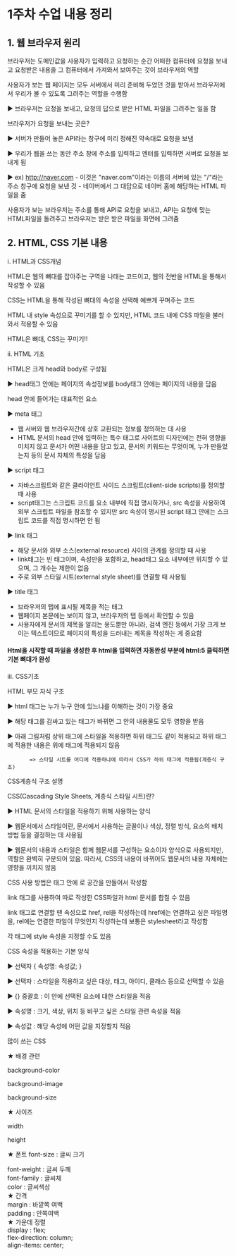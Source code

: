 #  1주차 수업 내용 정리
## 1. 웹 브라우저 원리
브라우저는 도메인값을 사용자가 입력하고 요청하는 순간 어떠한 컴퓨터에 요청을 보내고 요청받은 내용을 그 컴퓨터에서 가져와서 보여주는 것이 브라우저의 역할

사용자가 보는 웹 페이지는 모두 서버에서 미리 준비해 두었던 것을 받아서 브라우저에서 우리가 볼 수 있도록 그려주는 역할을 수행함

▶ 브라우저는 요청을 보내고, 요청의 답으로 받은 HTML 파일을 그려주는 일을 함

브라우저가 요청을 보내는 곳은?

▶ 서버가 만들어 놓은 API라는 창구에 미리 정해진 약속대로 요청을 보냄

▶ 우리가 웹을 쓰는 동안 주소 창에 주소를 입력하고 엔터를 입력하면 서버로 요청을 보내게 됨

▶ ex) http://naver.com
           - 이것은 "naver.com"이라는 이름의 서버에 있는 "/"라는 주소 창구에 요청을 보낸 것
           - 네이버에서 그 대답으로 네이버 홈에 해당하는 HTML 파일을 줌

사용자가 보는 브라우저는 주소를 통해 API로 요청을 보내고, API는 요청에 맞는 HTML파일을 돌려주고 브라우저는 받은 받은 파일을 화면에 그려줌

## 2. HTML, CSS 기본 내용

ⅰ.  HTML과 CSS개념

HTML은 웹의 뼈대를 잡아주는 구역을 나태는 코드이고, 웹의 전반을 HTML을 통해서 작성할 수 있음

CSS는 HTML을 통해 작성된 뼈대의 속성을 선택해 예쁘게 꾸며주는 코드

HTML 내 style 속성으로 꾸미기를 할 수 있지만, HTML 코드 내에 CSS 파일을 불러와서 적용할 수 있음

HTML은 뼈대, CSS는 꾸미기!!

ⅱ.  HTML 기초

HTML은 크게 head와 body로 구성됨

▶ head태그 안에는 페이지의 속성정보를 body태그 안에는 페이지의 내용을 담음

head 안에 들어가는 대표적인 요소

▶ meta 태그
- 웹 서버와 웹 브라우저간에 상호 교환되는 정보를 정의하는 데 사용
- HTML 문서의 head 안에 입력하는 특수 태그로 사이트의 디자인에는 전혀 영향을 미치지 않고 문서가 어떤 내용을 담고 있고, 문서의 키워드는 무엇이며, 누가 만들었는지 등의 문서 자체의 특성을 담음

▶ script 태그
- 자바스크립트와 같은 클라이언트 사이드 스크립트(client-side scripts)를 정의할 때 사용
- script태그는 스크립트 코드를 요소 내부에 직접 명시하거나, src 속성을 사용하여 외부 스크립트 파일을 참조할 수 있지만 src 속성이 명시된 script 태그 안에는 스크립트 코드를 직접 명시하면 안 됨

▶ link 태그
- 해당 문서와 외부 소스(external resource) 사이의 관계를 정의할 때 사용
- link태그는 빈 태그이며, 속성만을 포함하고, head태그 요소 내부에만 위치할 수 있으며, 그 개수는 제한이 없음
- 주로 외부 스타일 시트(external style sheet)를 연결할 때 사용됨

▶ title 태그
- 브라우저의 탭에 표시될 제목을 적는 태그
- 웹페이지 본문에는 보이지 않고, 브라우저의 탭 등에서 확인할 수 있음
- 사용자에게 문서의 제목을 알리는 용도뿐만 아니라, 검색 엔진 등에서 가장 크게 보이는 텍스트이므로 페이지의 특성을 드러내는 제목을 작성하는 게 중요함

#### Html을 시작할 때 파일을 생성한 후 html을 입력하면 자동완성 부분에  html:5 클릭하면 기본 뼈대가 완성

ⅲ.  CSS기초

HTML 부모 자식 구조

▶  html 태그는 누가 누구 안에 있느냐를 이해하는 것이 가장 중요

▶  해당 태그를 감싸고 있는 태그가 바뀌면 그 안의 내용물도 모두 영향을 받음

▶  아래 그림처럼 상위 태그에 스타일을 적용하면 하위 태그도 같이 적용되고 하위 태그에 적용한 내용은 위에 태그에 적용되지 않음 

           => 스타일 시트를 어디에 적용하냐에 따라서 CSS가 하위 태그에 적용됨(계층식 구조)

CSS계층식 구조 설명

CSS(Cascading Style Sheets, 계층식 스타일 시트)란?

▶  HTML 문서의 스타일을 적용하기 위해 사용하는 양식

▶  웹문서에서 스타일이란, 문서에서 사용하는 글꼴이나 색상, 정렬 방식, 요소의 배치 방법 등을 결정하는 데 사용됨

▶   웹문서의 내용과 스타일은 함께 웹문서를 구성하는 요소이자 양식으로 사용되지만, 역할은 완벽히 구분되어 있음. 따라서, CSS의 내용이 바뀌어도 웹문서의 내용 자체에는 영향을 끼치지 않음

CSS 사용 방법은 <head> 태그 안에 <style> </style>로 공간을 만들어서 작성함

link 태그를 사용하여 따로 작성한 CSS파일과 html 문서를 합칠 수 있음

link 태그로 연결할 땐 속성으로 href, rel을 작성하는데 href에는 연결하고 싶은 파일명을, rel에는 연결한 파일이 무엇인지 작성하는데 보통은 stylesheet라고 작성함

각 태그에 style 속성을 지정할 수도 있음

CSS 속성을 적용하는 기본 양식

▶  선택자 {
            속성명: 속성값;
        }
           
▶ 선택자 : 스타일을 적용하고 싶은 대상, 태그, 아이디, 클래스 등으로 선택할 수 있음
           
▶ {} 중괄호 : 이 안에 선택된 요소에 대한 스타일을 적음
           
▶ 속성명 : 크기, 색상, 위치 등 바꾸고 싶은 스타일 관련 속성을 적음
           
▶ 속성값 : 해당 속성에 어떤 값을 지정할지 적음
           
많이 쓰는 CSS
 
★ 배경 관련
           
background-color
           
background-image
           
background-size
           
★ 사이즈
           
width
           
height
           
★ 폰트
font-size : 글씨 크기
           
font-weight : 글씨 두께  
font-family : 글씨체  
color : 글씨색상  
★ 간격  
margin : 바깥쪽 여백  
padding : 안쪽여백  
★ 가운데 정렬  
display : flex;  
flex-direction: column;  
align-items: center;  
